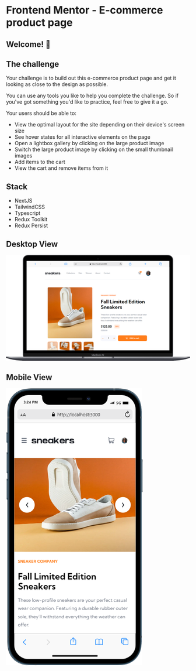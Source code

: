 # Frontend Mentor - E-commerce product page

## Welcome! 👋

## The challenge

Your challenge is to build out this e-commerce product page and get it looking as close to the design as possible.

You can use any tools you like to help you complete the challenge. So if you've got something you'd like to practice, feel free to give it a go.

Your users should be able to:

- View the optimal layout for the site depending on their device's screen size
- See hover states for all interactive elements on the page
- Open a lightbox gallery by clicking on the large product image
- Switch the large product image by clicking on the small thumbnail images
- Add items to the cart
- View the cart and remove items from it

## Stack

- NextJS
- TailwindCSS
- Typescript
- Redux Toolkit
- Redux Persist

## Desktop View

![Devjobs web app Desktop View](./public/screenshots/desktop.png)

## Mobile View

![Devjobs web app Tablet View](./public/screenshots/mobile.png)
